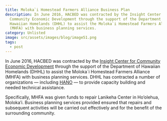 ```yaml
---
title: Moloka`i Homestead Farmers Alliance Business Plan
description: In June 2016, HACBED was contracted by the Insight Center for
  Community Economic Development through the support of the Department of
  Hawaiian Homelands (DHHL) to assist the Moloka`i Homestead Farmers Alliance
  (MHFA) with business planning services.
category: Unlisted
image: src/assets/images/blog/image51.png
tags:
  - post
---
```

In June 2016, HACBED was contracted by the [Insight Center for Community Economic Development](http://www.insightcced.org/) through the support of the Department of Hawaiian Homelands (DHHL) to assist the Moloka`i Homestead Farmers Alliance (MHFA) with business planning services. DHHL has contracted a number of organizations — including [HANO](http://hano-hawaii.org/newhano/) — to provide capacity building and needed technical assistance.

Specifically, MHFA was given funds to repair Lanikeha Center in Ho’olehua, Moloka’i. Business planning services provided ensured that repairs and subsequent activities will be carried out effectively and for the benefit of the surrounding community.
